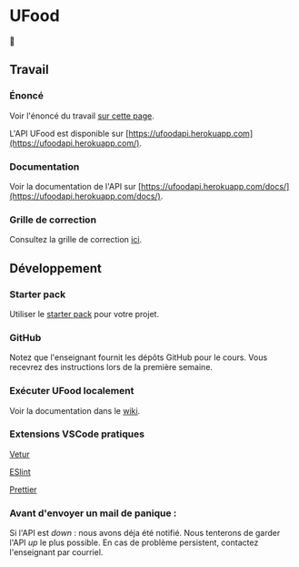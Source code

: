 # UFood

:hamburger:

## Travail

### Énoncé

Voir l'énoncé du travail [sur cette page](https://github.com/GLO3102/UFood/blob/master/Enonce.md).

L'API UFood est disponible sur [https://ufoodapi.herokuapp.com](https://ufoodapi.herokuapp.com/).

### Documentation

Voir la documentation de l'API sur [https://ufoodapi.herokuapp.com/docs/](https://ufoodapi.herokuapp.com/docs/).

### Grille de correction

Consultez la grille de correction [ici](https://docs.google.com/spreadsheets/d/1f8q3h0EkpzgBfxSREqfRtWaZHuL6Vt6w-bjiZ_dUGC4/edit?usp=sharing).

## Développement

### Starter pack

Utiliser le [starter pack](https://github.com/GLO3102/vue-starter) pour votre projet.

### GitHub

Notez que l'enseignant fournit les dépôts GitHub pour le cours. Vous recevrez des instructions lors de la première semaine.

### Exécuter UFood localement

Voir la documentation dans le [wiki](https://github.com/GLO3102/UFood/wiki/Installation-locale-UFood).

### Extensions VSCode pratiques

[Vetur](https://marketplace.visualstudio.com/items?itemName=octref.vetur)

[ESlint](https://marketplace.visualstudio.com/items?itemName=dbaeumer.vscode-eslint)

[Prettier](https://marketplace.visualstudio.com/items?itemName=esbenp.prettier-vscode)

### Avant d'envoyer un mail de panique :

Si l'API est _down_ : nous avons déja été notifié. Nous tenterons de garder l'API _up_ le plus possible. En cas de problème persistent, contactez l'enseignant par courriel.

